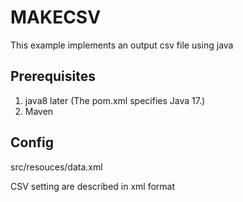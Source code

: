 # MAKECSV

This example implements an output csv file using java

## Prerequisites

1. java8 later (The pom.xml specifies Java 17.)
2. Maven

## Config
src/resouces/data.xml

CSV setting are described in xml format